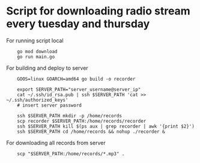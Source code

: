 # Script for downloading radio stream every tuesday and thursday


For running script local
```shell script
    go mod download
    go run main.go
```

For building and deploy to server
```shell script
    GOOS=linux GOARCH=amd64 go build -o recorder
    
    export SERVER_PATH="server_username@server_ip"
    cat ~/.ssh/id_rsa.pub | ssh $SERVER_PATH 'cat >> ~/.ssh/authorized_keys'
    # insert server password

    ssh $SERVER_PATH mkdir -p /home/records
    scp recorder $SERVER_PATH:/home/records/recorder
    ssh $SERVER_PATH kill $(ps aux | grep recorder | awk '{print $2}')
    ssh $SERVER_PATH cd /home/records && nohup ./recorder &
```

For downloading all records from server
```shell script
    scp "$SERVER_PATH:/home/records/*.mp3" .
```
